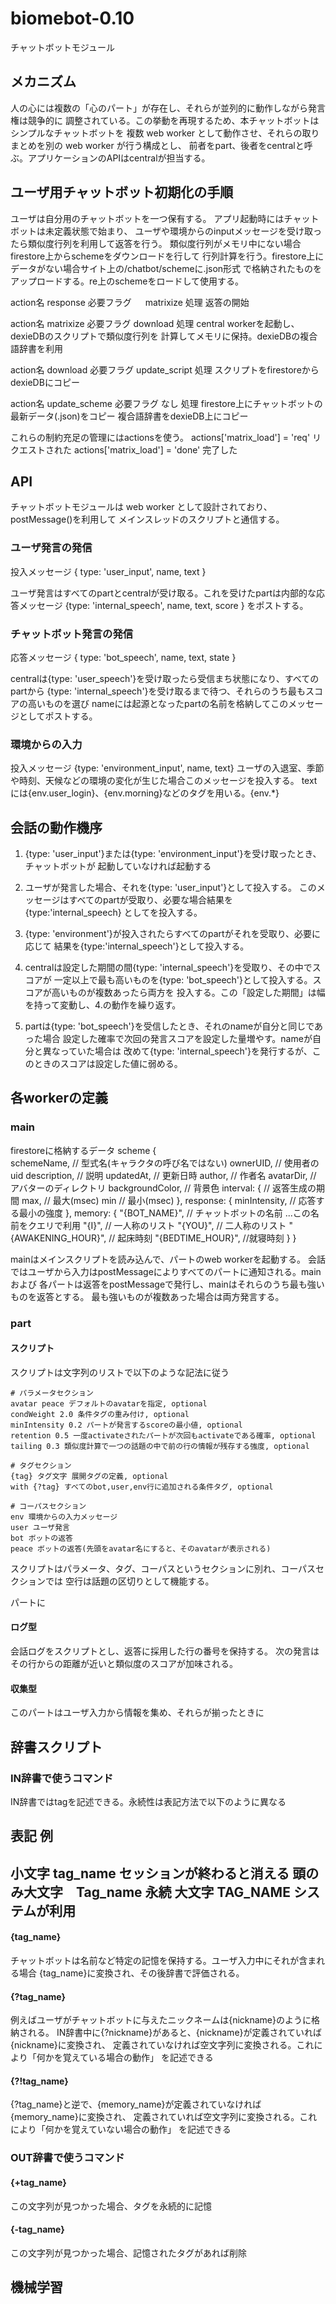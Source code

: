 biomebot-0.10
==================================
チャットボットモジュール

## メカニズム
人の心には複数の「心のパート」が存在し、それらが並列的に動作しながら発言権は競争的に
調整されている。この挙動を再現するため、本チャットボットはシンプルなチャットボットを
複数 web worker として動作させ、それらの取りまとめを別の web worker が行う構成とし、
前者をpart、後者をcentralと呼ぶ。アプリケーションのAPIはcentralが担当する。

## ユーザ用チャットボット初期化の手順
ユーザは自分用のチャットボットを一つ保有する。
アプリ起動時にはチャットボットは未定義状態で始まり、
ユーザや環境からのinputメッセージを受け取ったら類似度行列を利用して返答を行う。
類似度行列がメモリ中にない場合firestore上からschemeをダウンロードを行して
行列計算を行う。firestore上にデータがない場合サイト上の/chatbot/schemeに.json形式
で格納されたものをアップロードする。re上のschemeをロードして使用する。

action名        response
必要フラグ 　   matrixize
処理            返答の開始        

action名        matrixize
必要フラグ      download
処理            central workerを起動し、dexieDBのスクリプトで類似度行列を
                計算してメモリに保持。dexieDBの複合語辞書を利用

action名        download
必要フラグ      update_script
処理            スクリプトをfirestoreからdexieDBにコピー

action名        update_scheme
必要フラグ      なし
処理            firestore上にチャットボットの最新データ(.json)をコピー
                複合語辞書をdexieDB上にコピー

これらの制約充足の管理にはactionsを使う。
actions['matrix_load'] = 'req' リクエストされた
actions['matrix_load'] = 'done' 完了した


## API
チャットボットモジュールは web worker として設計されており、postMessage()を利用して
メインスレッドのスクリプトと通信する。




### ユーザ発言の発信
投入メッセージ { type: 'user_input', name, text }

ユーザ発言はすべてのpartとcentralが受け取る。これを受けたpartは内部的な応答メッセージ
{type: 'internal_speech', name, text, score } をポストする。

### チャットボット発言の発信
応答メッセージ { type: 'bot_speech', name, text, state }

centralは{type: 'user_speech'}を受け取ったら受信まち状態になり、すべてのpartから
{type: 'internal_speech'}を受け取るまで待つ、それらのうち最もスコアの高いものを選び
nameには起源となったpartの名前を格納してこのメッセージとしてポストする。

### 環境からの入力
投入メッセージ {type: 'environment_input', name, text}
ユーザの入退室、季節や時刻、天候などの環境の変化が生じた場合このメッセージを投入する。
textには{env.user_login}、{env.morning}などのタグを用いる。{env.*}

## 会話の動作機序

1. {type: 'user_input'}または{type: 'environment_input'}を受け取ったとき、チャットボットが
起動していなければ起動する

2. ユーザが発言した場合、それを{type: 'user_input'}として投入する。
このメッセージはすべてのpartが受取り、必要な場合結果を{type:'internal_speech}
としてを投入する。

3. {type: 'environment'}が投入されたらすべてのpartがそれを受取り、必要に応じて
結果を{type:'internal_speech'}として投入する。

4. centralは設定した期間の間{type: 'internal_speech'}を受取り、その中でスコアが
一定以上で最も高いものを{type: 'bot_speech'}として投入する。スコアが高いものが複数あったら両方を
投入する。この「設定した期間」は幅を持って変動し、4.の動作を繰り返す。

5. partは{type: 'bot_speech'}を受信したとき、それのnameが自分と同じであった場合
設定した確率で次回の発言スコアを設定した量増やす。nameが自分と異なっていた場合は
改めて{type: 'internal_speech'}を発行するが、このときのスコアは設定した値に弱める。


## 各workerの定義

### main 

firestoreに格納するデータ
scheme {   
    schemeName,      // 型式名(キャラクタの呼び名ではない)
    ownerUID,        // 使用者のuid
    description,     // 説明
    updatedAt,       // 更新日時
    author,          // 作者名
    avatarDir,       // アバターのディレクトリ
    backgroundColor, // 背景色
    interval: {      // 返答生成の期間
        max,         // 最大(msec)
        min          // 最小(msec)
    },
    response: {
        minIntensity, // 応答する最小の強度
    },
    memory: {
        "{BOT_NAME}", // チャットボットの名前 ...この名前をクエリで利用
        "{I}",          // 一人称のリスト
        "{YOU}",        // 二人称のリスト
        "{AWAKENING_HOUR}", // 起床時刻
        "{BEDTIME_HOUR}", //就寝時刻
    }
}


mainはメインスクリプトを読み込んで、パートのweb workerを起動する。
会話ではユーザから入力はpostMessageによりすべてのパートに通知される。mainおよび
各パートは返答をpostMessageで発行し、mainはそれらのうち最も強いものを返答とする。
最も強いものが複数あった場合は両方発言する。

### part
#### スクリプト
スクリプトは文字列のリストで以下のような記法に従う
```
# パラメータセクション
avatar peace デフォルトのavatarを指定, optional
condWeight 2.0 条件タグの重み付け, optional
minIntensity 0.2 パートが発言するscoreの最小値, optional
retention 0.5 一度activateされたパートが次回もactivateである確率, optional
tailing 0.3 類似度計算で一つの話題の中で前の行の情報が残存する強度, optional

# タグセクション
{tag} タグ文字 展開タグの定義, optional
with {?tag} すべてのbot,user,env行に追加される条件タグ, optional

# コーパスセクション
env 環境からの入力メッセージ
user ユーザ発言
bot ボットの返答
peace ボットの返答(先頭をavatar名にすると、そのavatarが表示される)
```

スクリプトはパラメータ、タグ、コーパスというセクションに別れ、コーパスセクションでは
空行は話題の区切りとして機能する。

パートに
#### ログ型
会話ログをスクリプトとし、返答に採用した行の番号を保持する。
次の発言はその行からの距離が近いと類似度のスコアが加味される。

#### 収集型

このパートはユーザ入力から情報を集め、それらが揃ったときに

## 辞書スクリプト

### IN辞書で使うコマンド
IN辞書ではtagを記述できる。永続性は表記方法で以下のように異なる

表記          例           
-------------------------------------------------------
小文字        tag_name     セッションが終わると消える
頭のみ大文字　Tag_name     永続
大文字        TAG_NAME     システムが利用
-------------------------------------------------------


#### {tag_name}
チャットボットは名前など特定の記憶を保持する。ユーザ入力中にそれが含まれる場合
{tag_name}に変換され、その後辞書で評価される。

#### {?tag_name}  
例えばユーザがチャットボットに与えたニックネームは{nickname}のように格納される。
IN辞書中に{?nickname}があると、{nickname}が定義されていれば{nickname}に変換され、
定義されていなければ空文字列に変換される。これにより「何かを覚えている場合の動作」
を記述できる

#### {?!tag_name}
{?tag_name}と逆で、{memory_name}が定義されていなければ{memory_name}に変換され、
定義されていれば空文字列に変換される。これにより「何かを覚えていない場合の動作」
を記述できる

### OUT辞書で使うコマンド

#### {+tag_name} 
この文字列が見つかった場合、タグを永続的に記憶

#### {-tag_name} 
この文字列が見つかった場合、記憶されたタグがあれば削除

## 機械学習

